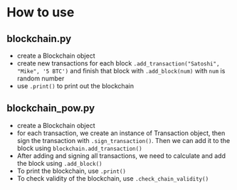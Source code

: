 # How to use
## blockchain.py
- create a Blockchain object
- create new transactions for each block `.add_transaction("Satoshi", "Mike", '5 BTC')`
and finish that block with `.add_block(num)` with `num` is random number
- use `.print()` to print out the blockchain

## blockchain_pow.py
- create a Blockchain object
- for each transaction, we create an instance of Transaction object, then sign the transaction
with `.sign_transaction()`. Then we can add it to the block using `blockchain.add_transaction()`
- After adding and signing all transactions, we need to calculate and add the block using `.add_block()`
- To print the blockchain, use `.print()`
- To check validity of the blockchain, use `.check_chain_validity()`
